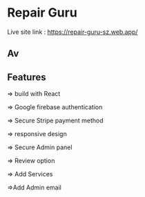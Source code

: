 # Repair Guru 

Live site link : https://repair-guru-sz.web.app/

## Av

## Features 

=> build with React

=> Google firebase authentication 

=> Secure Stripe payment method 

=> responsive design

=> Secure Admin panel 

=> Review option

=> Add Services 

=>Add Admin email 

